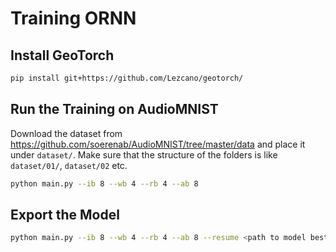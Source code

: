 # Training ORNN

## Install GeoTorch

```bash
pip install git+https://github.com/Lezcano/geotorch/
```

## Run the Training on AudioMNIST

Download the dataset from https://github.com/soerenab/AudioMNIST/tree/master/data and place it under `dataset/`. Make sure that the structure of the folders is like `dataset/01/`, `dataset/02` etc. 

```bash
python main.py --ib 8 --wb 4 --rb 4 --ab 8
```

## Export the Model

```bash
python main.py --ib 8 --wb 4 --rb 4 --ab 8 --resume <path to model best.tar> --export
```


